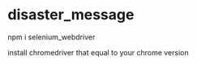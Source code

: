 # disaster_message

npm i selenium_webdriver

install chromedriver that equal to your chrome version
